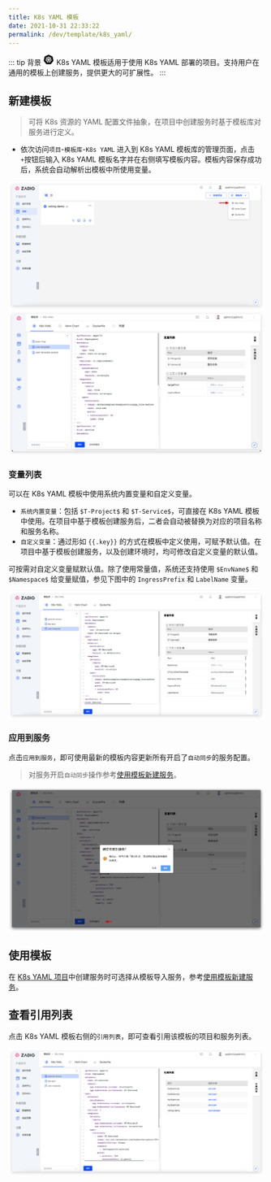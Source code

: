 ```yaml
---
title: K8s YAML 模板
date: 2021-10-31 22:33:22
permalink: /dev/template/k8s_yaml/
---
```


::: tip 背景
<img style="width:22px; height:22px" src="./_images/k8s.svg"></img> K8s YAML 模板适用于使用 K8s YAML 部署的项目。支持用户在通用的模板上创建服务，提供更大的可扩展性。
:::

## 新建模板

> 可将 K8s 资源的 YAML 配置文件抽象，在项目中创建服务时基于模板库对服务进行定义。

- 依次访问`项目`-`模板库`-`K8s YAML` 进入到 K8s YAML 模板库的管理页面，点击`+`按钮后输入 K8s YAML 模板名字并在右侧填写模板内容。模板内容保存成功后，系统会自动解析出模板中所使用变量。

![创建 K8s YAML 模板](./_images/create_k8s_yaml_template.png)
![创建 K8s YAML 模板](./_images/create_k8s_yaml_template_1.png)

### 变量列表

可以在 K8s YAML 模板中使用系统内置变量和自定义变量。

- `系统内置变量`：包括 `$T-Project$` 和 `$T-Service$`，可直接在 K8s YAML 模板中使用。在项目中基于模板创建服务后，二者会自动被替换为对应的项目名称和服务名称。
- `自定义变量`：通过形如 <span v-pre>`{{.key}}`</span> 的方式在模板中定义使用，可赋予默认值。在项目中基于模板创建服务，以及创建环境时，均可修改自定义变量的默认值。

可按需对自定义变量赋默认值。除了使用常量值，系统还支持使用 `$EnvName$` 和 `$Namespace$` 给变量赋值，参见下图中的 `IngressPrefix` 和 `LabelName` 变量。

![K8s YAML 模板变量的高阶用法](./_images/furtuer_usage_of_variables_in_k8s_yaml_template.png)

### 应用到服务

点击`应用到服务`，即可使用最新的模板内容更新所有开启了`自动同步`的服务配置。

> 对服务开启`自动同步`操作参考[使用模板新建服务](/dev/project/service/k8s/#新建服务)。

![应用到服务](./_images/apply_k8s_template_to_service.png)

## 使用模板
在 [K8s YAML 项目](/dev/project/k8s-yaml/)中创建服务时可选择从模板导入服务，参考[使用模板新建服务](/dev/project/service/k8s/#新建服务)。

## 查看引用列表

点击 K8s YAML 模板右侧的`引用列表`，即可查看引用该模板的项目和服务列表。

![查看 K8s YAML 模板引用列表](./_images/show_k8s_yaml_template_ref.png)
